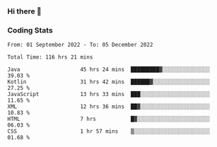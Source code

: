 ### Hi there 👋

<!--
**Girrafeec/girrafeec** is a ✨ _special_ ✨ repository because its `README.md` (this file) appears on your GitHub profile.

Here are some ideas to get you started:

- 🔭 I’m currently working on ...
- 🌱 I’m currently learning ...
- 👯 I’m looking to collaborate on ...
- 🤔 I’m looking for help with ...
- 💬 Ask me about ...
- 📫 How to reach me: ...
- 😄 Pronouns: ...
- ⚡ Fun fact: ...
-->

### Coding Stats
<!--START_SECTION:waka-->

```text
From: 01 September 2022 - To: 05 December 2022

Total Time: 116 hrs 21 mins

Java                   45 hrs 24 mins  █████████▓░░░░░░░░░░░░░░░   39.03 %
Kotlin                 31 hrs 42 mins  ██████▓░░░░░░░░░░░░░░░░░░   27.25 %
JavaScript             13 hrs 33 mins  ███░░░░░░░░░░░░░░░░░░░░░░   11.65 %
XML                    12 hrs 36 mins  ██▓░░░░░░░░░░░░░░░░░░░░░░   10.83 %
HTML                   7 hrs           █▓░░░░░░░░░░░░░░░░░░░░░░░   06.03 %
CSS                    1 hr 57 mins    ▒░░░░░░░░░░░░░░░░░░░░░░░░   01.68 %
```

<!--END_SECTION:waka-->

